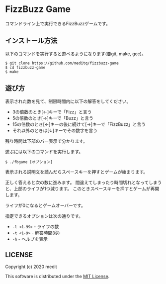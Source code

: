 # FizzBuzz Game
コマンドライン上で実行できるFizzBuzzゲームです。

## インストール方法
以下のコマンドを実行すると遊べるようになります(要git, make, gcc)。

```
$ git clone https://github.com/meditq/fizzbuzz-game
$ cd fizzbuzz-game
$ make
```

## 遊び方
表示された数を見て、制限時間内に以下の解答をしてください。

* 3の倍数のとき[←]キーで「Fizz」と言う
* 5の倍数のとき[→]キーで「Buzz」と言う
* 15の倍数のとき[←]キーの後に続けて[→]キーで「FizzBuzz」と言う
* それ以外のときは[↓]キーでその数字を言う

残り時間は下部のバー表示で分かります。

遊ぶには以下のコマンドを実行します。

```
$ ./fbgame [オプション]
```

表示される説明文を読んだらスペースキーを押すとゲームが始まります。

正しく答えると次の数に進みます。
間違えてしまったり時間切れとなってしまうと、上部のライフが1つ減ります。
このときスペースキーを押すとゲームが再開します。

ライフが0になるとゲームオーバーです。

指定できるオプションは次の通りです。

* `-l <1-99>` - ライフの数
* `-t <1-9>` - 解答時間(秒)
* `-h` - ヘルプを表示

## LICENSE
Copyright (c) 2020 medit

This software is distributed under the [MIT License](./LICENSE).
